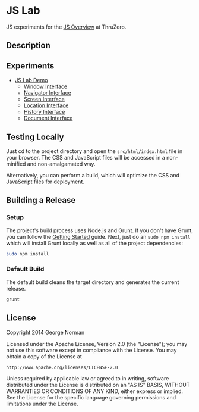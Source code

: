 # JS Lab

JS experiments for the [JS Overview](http://www.thruzero.com/jcat3/apps/resources/resources.jsf?rid=javascript.overview) at ThruZero.

## Description


## Experiments

* [JS Lab Demo](http://www.thruzero.com/pages/jcat3/js-lab/html/index.html)
  * [Window Interface](http://www.thruzero.com/pages/jcat3/js-lab/html/bom/window.html)
  * [Navigator Interface](http://www.thruzero.com/pages/jcat3/js-lab/html/bom/navigator.html)
  * [Screen Interface](http://www.thruzero.com/pages/jcat3/js-lab/html/bom/screen.html)
  * [Location Interface](http://www.thruzero.com/pages/jcat3/js-lab/html/bom/location.html?test=a+query+string#hash1)
  * [History Interface](http://www.thruzero.com/pages/jcat3/js-lab/html/bom/history.html)
  * [Document Interface](http://www.thruzero.com/pages/jcat3/js-lab/html/dom/document.html)

## Testing Locally

Just cd to the project directory and open the ```src/html/index.html``` file in your browser.
The CSS and JavaScript files will be accessed in a non-minified and non-amalgamated way.

Alternatively, you can perform a build, which will optimize the CSS and JavaScript files for deployment.

## Building a Release

### Setup

The project's build process uses Node.js and Grunt.
If you don't have Grunt, you can follow the [Getting Started](http://gruntjs.com/getting-started) guide.
Next, just do an `sudo npm install` which will install Grunt locally as well as all of the project dependencies:

```bash
sudo npm install
```

### Default Build

The default build cleans the target directory and generates the current release.

```bash
grunt
```

## License

Copyright 2014 George Norman

Licensed under the Apache License, Version 2.0 (the "License");
you may not use this software except in compliance with the License.
You may obtain a copy of the License at

    http://www.apache.org/licenses/LICENSE-2.0

Unless required by applicable law or agreed to in writing, software
distributed under the License is distributed on an "AS IS" BASIS,
WITHOUT WARRANTIES OR CONDITIONS OF ANY KIND, either express or implied.
See the License for the specific language governing permissions and
limitations under the License.

